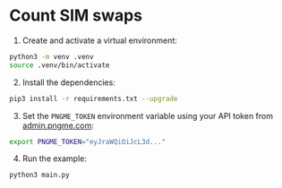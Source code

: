 # Count SIM swaps

1. Create and activate a virtual environment:

```bash
python3 -m venv .venv
source .venv/bin/activate
```

2. Install the dependencies:

```bash
pip3 install -r requirements.txt --upgrade
```

3. Set the `PNGME_TOKEN` environment variable using your API token from [admin.pngme.com](https://admin.pngme.com):

```bash
export PNGME_TOKEN="eyJraWQiOiJcL3d..."
```

4. Run the example:

```bash
python3 main.py

```
